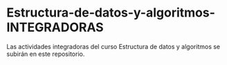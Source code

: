 # Estructura-de-datos-y-algoritmos-INTEGRADORAS
Las actividades integradoras del curso Estructura de datos y algoritmos se subirán en este repositorio.
